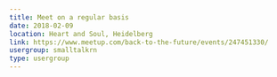 ```yaml
---
title: Meet on a regular basis
date: 2018-02-09
location: Heart and Soul, Heidelberg
link: https://www.meetup.com/back-to-the-future/events/247451330/
usergroup: smalltalkrn
type: usergroup
---
```

